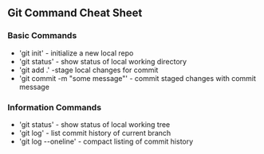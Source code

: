 ## Git Command Cheat Sheet


### Basic Commands

* 'git init' - initialize a new local repo
* 'git status' - show status of local working directory
* 'git add .' -stage local changes for commit
* 'git commit -m "some message"' - commit staged changes with commit message

### Information Commands
* 'git status' - show status of local working tree
* 'git log' - list commit history of current branch
* 'git log --oneline' - compact listing of commit history
